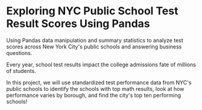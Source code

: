 # Exploring NYC Public School Test Result Scores Using Pandas 
Using Pandas data manipulation and summary statistics to analyze test scores across New York City's public schools and answering business questions.

Every year, school test results impact the college admissions fate of millions of students.

In this project, we will use standardized test performance data from NYC's public schools to identify the schools with top math results, look at how performance varies by borough, and find the city's top ten performing schools!
